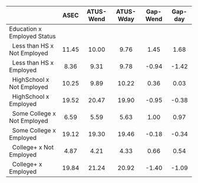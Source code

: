 
|                      |         ASEC |    ATUS-Wend |    ATUS-Wday |     Gap-Wend |      Gap-day |
| -------------------- | :----------: | :----------: | :----------: | :----------: | :----------: |
| Education x Employed Status |              |              |              |              |              |
| &nbsp;&nbsp;Less than HS x Not Employed |        11.45 |        10.00 |         9.76 |         1.45 |         1.68 |
| &nbsp;&nbsp;Less than HS x Employed |         8.36 |         9.31 |         9.78 |        -0.94 |        -1.42 |
| &nbsp;&nbsp;HighSchool x Not Employed |        10.25 |         9.89 |        10.22 |         0.36 |         0.03 |
| &nbsp;&nbsp;HighSchool x Employed |        19.52 |        20.47 |        19.90 |        -0.95 |        -0.38 |
| &nbsp;&nbsp;Some College x Not Employed |         6.59 |         5.59 |         5.63 |         1.00 |         0.97 |
| &nbsp;&nbsp;Some College x Employed |        19.12 |        19.30 |        19.46 |        -0.18 |        -0.34 |
| &nbsp;&nbsp;College+ x Not Employed |         4.87 |         4.21 |         4.33 |         0.66 |         0.54 |
| &nbsp;&nbsp;College+ x Employed |        19.84 |        21.24 |        20.92 |        -1.40 |        -1.09 |

